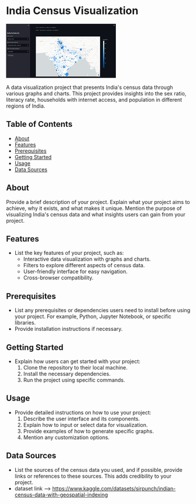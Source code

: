# India Census Visualization
![India Census Visualization](https://github.com/Sandip2512/India-census-Visualization/blob/5bfa767777af5d2b4f5bc3677d73ef412af36989/India%20Census%20Visualization%20image..png)

A data visualization project that presents India's census data through various graphs and charts. This project provides insights into the sex ratio, literacy rate, households with internet access, and population in different regions of India.

## Table of Contents
- [About](#about)
- [Features](#features)
- [Prerequisites](#prerequisites)
- [Getting Started](#getting-started)
- [Usage](#usage)
- [Data Sources](#data-sources)

## About
Provide a brief description of your project. Explain what your project aims to achieve, why it exists, and what makes it unique. Mention the purpose of visualizing India's census data and what insights users can gain from your project.

## Features
- List the key features of your project, such as:
  - Interactive data visualization with graphs and charts.
  - Filters to explore different aspects of census data.
  - User-friendly interface for easy navigation.
  - Cross-browser compatibility.

## Prerequisites
- List any prerequisites or dependencies users need to install before using your project. For example, Python, Jupyter Notebook, or specific libraries.
- Provide installation instructions if necessary.

## Getting Started
- Explain how users can get started with your project:
  1. Clone the repository to their local machine.
  2. Install the necessary dependencies.
  3. Run the project using specific commands.

## Usage
- Provide detailed instructions on how to use your project:
  1. Describe the user interface and its components.
  2. Explain how to input or select data for visualization.
  3. Provide examples of how to generate specific graphs.
  4. Mention any customization options.

## Data Sources
- List the sources of the census data you used, and if possible, provide links or references to these sources. This adds credibility to your project.
- dataset link --> https://www.kaggle.com/datasets/sirpunch/indian-census-data-with-geospatial-indexing


